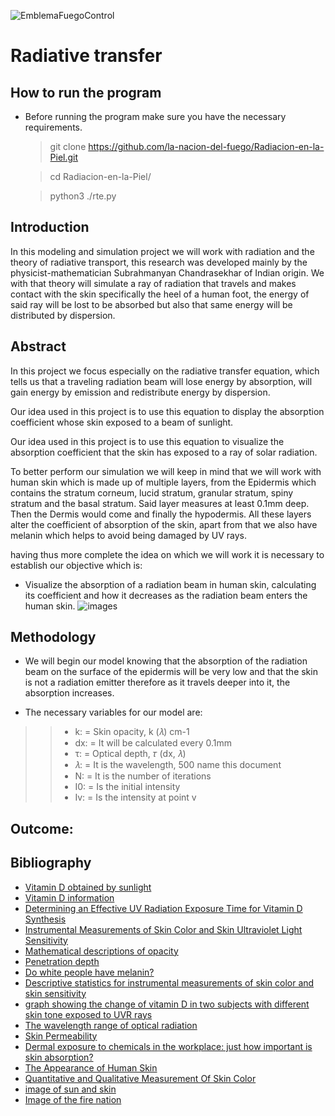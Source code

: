 ![EmblemaFuegoControl](https://user-images.githubusercontent.com/38228291/67335050-6ba2c280-f523-11e9-93c5-928435fdd118.png)
# Radiative transfer

## How to run the program
- Before running the program make sure you have the necessary requirements.

   > git clone https://github.com/la-nacion-del-fuego/Radiacion-en-la-Piel.git
   
   > cd Radiacion-en-la-Piel/  
   
   > python3 ./rte.py

## Introduction
In this modeling and simulation project we will work with radiation and the theory of radiative transport, this research was developed mainly by the physicist-mathematician Subrahmanyan Chandrasekhar of Indian origin. We with that theory will simulate a ray of radiation that travels and makes contact with the skin specifically the heel of a human foot, the energy of said ray will be lost to be absorbed but also that same energy will be distributed by dispersion.

## Abstract
In this project we focus especially on the radiative transfer equation, which tells us that a traveling radiation beam will lose energy by absorption, will gain energy by emission and redistribute energy by dispersion.

Our idea used in this project is to use this equation to display the absorption coefficient whose skin exposed to a beam of sunlight.

Our idea used in this project is to use this equation to visualize the absorption coefficient that the skin has exposed to a ray of solar radiation.

To better perform our simulation we will keep in mind that we will work with human skin which is made up of multiple layers, from the Epidermis which contains the stratum corneum, lucid stratum, granular stratum, spiny stratum and the basal stratum. Said layer measures at least 0.1mm deep. Then the Dermis would come and finally the hypodermis. All these layers alter the coefficient of absorption of the skin, apart from that we also have melanin which helps to avoid being damaged by UV rays.

having thus more complete the idea on which we will work it is necessary to establish our objective which is:
- Visualize the absorption of a radiation beam in human skin, calculating its coefficient and how it decreases as the radiation beam enters the human skin.
![images](https://user-images.githubusercontent.com/38228291/71786960-ee5ef800-3011-11ea-92ce-2d450fbc3427.png)
## Methodology 
- We will begin our model knowing that the absorption of the radiation beam on the surface of the epidermis will be very low and that the skin is not a radiation emitter therefore as it travels deeper into it, the absorption increases.

- The necessary variables for our model are:
>>- k: = Skin opacity, k (𝜆) cm-1
>>- dx: = It will be calculated every 0.1mm
>>- τ: = Optical depth, 𝜏 (dx, 𝜆)
>>- 𝜆: = It is the wavelength, 500 name this document
>>- N: = It is the number of iterations
>>- I0: = Is the initial intensity
>>- Iv: = Is the intensity at point v
## Outcome:
## Bibliography
- [Vitamin D obtained by sunlight](http://www.fundaciondn.org/reto/la-vitamina-d-la-de-la-luz-del-sol/?fbclid=IwAR2u47-OlbKQqV20ZUsU_-hjoF41DZp2SRDyKN9KwALsftvezPtMaA5GKqM)
- [Vitamin D information](https://www.ncbi.nlm.nih.gov/pmc/articles/PMC3897598/?fbclid=IwAR2aO93VCq1d-P38d-78dmIxr7gtQLNWCd_FlABwEJEpYLZssLmnR_uovio)
- [Determining an Effective UV Radiation Exposure Time for Vitamin D Synthesis](https://onlinelibrary.wiley.com/doi/full/10.1111/php.12651)
- [Instrumental Measurements of Skin Color and Skin Ultraviolet Light Sensitivity](https://academic.oup.com/aje/article/156/4/353/112408)
- [Mathematical descriptions of opacity](https://en.wikipedia.org/wiki/Mathematical_descriptions_of_opacity)
- [Penetration depth](https://en.wikipedia.org/wiki/Penetration_depth)
- [Do white people have melanin?](https://www.quora.com/Do-white-people-have-melanin)
- [Descriptive statistics for instrumental measurements of skin color and skin sensitivity](https://academic.oup.com/view-large/867813)
- [graph showing the change of vitamin D in two subjects with different skin tone exposed to UVR rays](https://www.ncbi.nlm.nih.gov/pmc/articles/PMC3897598/figure/F33/)
- [The wavelength range of optical radiation](https://light-measurement.com/wavelength-range/?fbclid=IwAR0e8eht2FegvKUaKIGRH4NbMUdpR1__XrhesbgqO9w2EURHxQeKXcd4asQ)
- [Skin Permeability](https://www.sciencedirect.com/topics/medicine-and-dentistry/skin-permeability)
- [Dermal exposure to chemicals in the workplace: just how important is skin absorption?](https://oem.bmj.com/content/61/4/376.full)
- [The Appearance of Human Skin](http://www1.cs.columbia.edu/CAVE/publications/pdfs/Igarashi_CUTR05.pdf)
- [Quantitative and Qualitative Measurement Of Skin Color](http://www.cedlabs.com/wp-content/uploads/2014/08/Color-de-la-piel.pdf)
- [image of sun and skin](https://www.google.com/search?q=luz+solar+en+la+piel+dibujo&tbm=isch&ved=2ahUKEwjTrPuxv-3mAhVuma0KHQDCBj0Q2-cCegQIABAA&oq=luz+solar+en+la+piel+dibujo&gs_l=img.3...9327.10678..10978...0.0..0.128.804.0j7......0....1..gws-wiz-img.fy7NnsWIh9c&ei=XmESXtOFKe6ytgWAhJvoAw&bih=608&biw=1366&rlz=1C1CHBF_esMX810MX810&hl=es-419#imgrc=oO0zdwyT7k5wRM)
- [Image of the fire nation](https://www.google.com/search?q=icono+nacion+del+fuego&rlz=1C1CHBF_esMX810MX810&sxsrf=ACYBGNQBf63ha8ZuphTKoJyBet7DIcMDYQ:1578263747956&tbm=isch&source=iu&ictx=1&fir=z_gOm1JpHyiNIM%253A%252CiJVVPGZI0opoaM%252C_&vet=1&usg=AI4_-kTvyOBniqJ5OpJ5eMbeiXlamUUOdw&sa=X&ved=2ahUKEwik6bvQwu3mAhWEna0KHSqwCHUQ9QEwAHoECAoQBg#imgrc=z_gOm1JpHyiNIM:)
